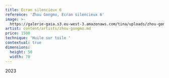 ```yaml
---
title: Ecran silencieux 6
reference: 'Zhou Gongmo, Ecran silencieux 6'
image: >-
  https://galerie-gaia.s3.eu-west-3.amazonaws.com/tina/uploads/zhou-gongmo/galerie-gaia-zhou-gongmo-ecran-silencieux-6.jpg..webp
artist: content/artists/zhou-gongmo.md
price: 1500
technique: 'Huile sur toile '
contextual: true
dimensions:
  height: 50
  width: 70
---
```


2023
